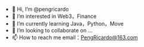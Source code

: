 - 👋 Hi, I’m @pengricardo
- 👀 I’m interested in Web3，Finance
- 🌱 I’m currently learning Java，Python，Move
- 💞️ I’m looking to collaborate on ...
- 📫 How to reach me email：PengRicardo@163.com

<!---
pengricardo/pengricardo is a ✨ special ✨ repository because its `README.md` (this file) appears on your GitHub profile.
You can click the Preview link to take a look at your changes.
--->
